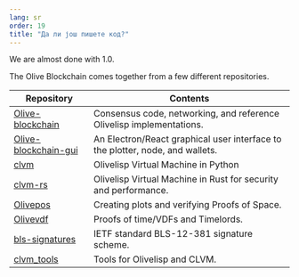 ```yaml
---
lang: sr
order: 19
title: "Да ли још пишете код?"
---
```


We are almost done with 1.0.

The Olive Blockchain comes together from a few different repositories.

| Repository                                                                 | Contents                                                                      |
|----------------------------------------------------------------------------|-------------------------------------------------------------------------------|
| [Olive-blockchain](https://github.com/Olive-Network/Olive-blockchain)         | Consensus code, networking, and reference Olivelisp implementations.           |
| [Olive-blockchain-gui](https://github.com/Olive-Network/Olive-blockchain-gui) | An Electron/React graphical user interface to the plotter, node, and wallets. |
| [clvm](https://github.com/Olive-Network/clvm)                               | Olivelisp Virtual Machine in Python                                            |
| [clvm-rs](https://github.com/Olive-Network/clvm_rs)                         | Olivelisp Virtual Machine in Rust for security and performance.                |
| [Olivepos](https://github.com/Olive-Network/Olivepos)                         | Creating plots and verifying Proofs of Space.                                 |
| [Olivevdf](https://github.com/Olive-Network/Olivevdf)                         | Proofs of time/VDFs and Timelords.                                            |
| [bls-signatures](https://github.com/Olive-Network/bls-signatures)           | IETF standard BLS-12-381 signature scheme.                                    |
| [clvm_tools](https://github.com/Olive-Network/clvm_tools)                   | Tools for Olivelisp and CLVM.                                                  |
